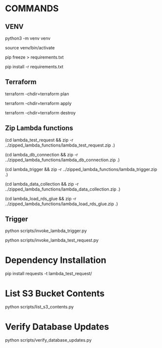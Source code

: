 # COMMANDS

## VENV

python3 -m venv venv

source venv/bin/activate

pip freeze > requirements.txt

pip install -r requirements.txt


## Terraform

terraform -chdir=terraform plan

terraform -chdir=terraform apply

terraform -chdir=terraform destroy

## Zip Lambda functions


(cd lambda_test_request && zip -r ../zipped_lambda_functions/lambda_test_request.zip .)

(cd lambda_db_connection && zip -r ../zipped_lambda_functions/lambda_db_connection.zip .)



(cd lambda_trigger && zip -r ../zipped_lambda_functions/lambda_trigger.zip .)

(cd lambda_data_collection && zip -r ../zipped_lambda_functions/lambda_data_collection.zip .)

(cd lambda_load_rds_glue && zip -r ../zipped_lambda_functions/lambda_load_rds_glue.zip .)





## Trigger

python scripts/invoke_lambda_trigger.py

python scripts/invoke_lambda_test_request.py




# Dependency Installation

pip install requests -t lambda_test_request/


# List S3 Bucket Contents

python scripts/list_s3_contents.py


# Verify Database Updates

python scripts/verify_database_updates.py
